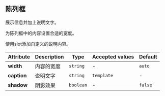 ## 陈列框

展示信息并加上说明文字。

<ex-code name="ex-display-basic"></ex-code>

<ex-code name="ex-display-width">

为陈列框中的内容设置合适的宽度。

</ex-code>

<ex-code name="ex-display-caption">

使用slot添加自定义的说明内容。

</ex-code>

<ex-footer edit-link="https://github.com/zeit-ui/vue/edit/master/docs/en-us/components/display.md">

| Attribute | Description | Type | Accepted values | Default
| ---------- | ---------- | ---- |  -------------- | ------ |
| **width** | 内容的宽度 | `string` | - | `auto` |
| **caption** | 说明文字 | `string` | `template` | - | - |
| **shadow** | 阴影效果 | `boolean` | - | `false` |

</ex-footer>

